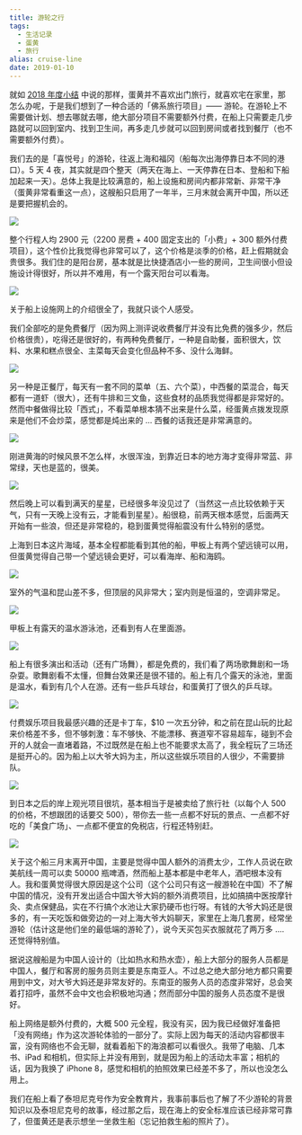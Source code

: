 ```yaml
---
title: 游轮之行
tags:
  - 生活记录
  - 蛋黄
  - 旅行
alias: cruise-line
date: 2019-01-10
---
```


就如 [2018 年度小结](/2018/12/summary-of-2018/) 中说的那样，蛋黄并不喜欢出门旅行，就喜欢宅在家里，那怎么办呢，于是我们想到了一种合适的「佛系旅行项目」—— 游轮。在游轮上不需要做计划、想去哪就去哪，绝大部分项目不需要额外付费，在船上只需要走几步路就可以回到室内、找到卫生间，再多走几步就可以回到房间或者找到餐厅（也不需要额外付费）。

我们去的是「喜悦号」的游轮，往返上海和福冈（船每次出海停靠日本不同的港口）。5 天 4 夜，其实就是四个整天（两天在海上、一天停靠在日本、登船和下船加起来一天）。总体上我是比较满意的，船上设施和房间内都非常新、非常干净（蛋黄非常看重这一点），这艘船只启用了一年半，三月末就会离开中国，所以还是要把握机会的。

![](https://r2-lc-cn.jysperm.me/pictures/2019/cruise-ship-bow.png)

整个行程人均 2900 元（2200 房费 + 400 固定支出的「小费」+ 300 额外付费项目），这个性价比我觉得也非常可以了，这个价格是淡季的价格，赶上假期就会贵很多。我们住的是阳台房，基本就是比快捷酒店小一些的房间，卫生间很小但设施设计得很好，所以并不难用，有一个露天阳台可以看海。

![](https://r2-lc-cn.jysperm.me/pictures/2019/cruise-room.png)

关于船上设施网上的介绍很全了，我就只谈个人感受。

我们全部吃的是免费餐厅（因为网上测评说收费餐厅并没有比免费的强多少，然后价格很贵），吃得还是很好的，有两种免费餐厅，一种是自助餐，面积很大，饮料、水果和糕点很全、主菜每天会变化但品种不多、没什么海鲜。

![](https://r2-lc-cn.jysperm.me/pictures/2019/cruise-buffet.png)

另一种是正餐厅，每天有一套不同的菜单（五、六个菜），中西餐的菜混合，每天都有一道虾（很大），还有牛排和三文鱼，这些食材的品质我觉得都是非常好的。然而中餐做得比较「西式」，不看菜单根本猜不出来是什么菜，经蛋黄点拨发现原来是他们不会炒菜，感觉都是炖出来的 … 西餐的话我还是非常满意的。

![](https://r2-lc-cn.jysperm.me/pictures/2019/cruise-dinner.png)

刚进黄海的时候风景不怎么样，水很浑浊，到靠近日本的地方海才变得非常蓝、非常绿，天也是蓝的，很美。

![](https://r2-lc-cn.jysperm.me/pictures/2019/cruise-sea.png)

然后晚上可以看到满天的星星，已经很多年没见过了（当然这一点比较依赖于天气，只有一天晚上没有云，才能看到星星）。船很稳，前两天根本感觉，后面两天开始有一些浪，但还是非常稳的，稳到蛋黄觉得船震没有什么特别的感觉。

上海到日本这片海域，基本全程都能看到其他的船，甲板上有两个望远镜可以用，但蛋黄觉得自己带一个望远镜会更好，可以看海岸、船和海鸥。

![](https://r2-lc-cn.jysperm.me/pictures/2019/cruise-seagull.png)

室外的气温和昆山差不多，但顶层的风非常大；室内则是恒温的，空调非常足。

![](https://r2-lc-cn.jysperm.me/pictures/2019/cruise-wind.png)

甲板上有露天的温水游泳池，还看到有人在里面游。

![](https://r2-lc-cn.jysperm.me/pictures/2019/cruise-pool.png)

船上有很多演出和活动（还有广场舞），都是免费的，我们看了两场歌舞剧和一场杂耍。歌舞剧看不太懂，但舞台效果还是很不错的。船上有几个露天的泳池，里面是温水，看到有几个人在游。还有一些乒乓球台，和蛋黄打了很久的乒乓球。

![](https://r2-lc-cn.jysperm.me/pictures/2019/cruise-deck.png)

付费娱乐项目我最感兴趣的还是卡丁车，$10 一次五分钟，和之前在昆山玩的比起来价格差不多，但不够刺激：车不够快、不能漂移、赛道窄不容易超车，碰到不会开的人就会一直堵着路，不过既然是在船上也不能要求太高了，我全程玩了三场还是挺开心的。因为船上以大爷大妈为主，所以这些娱乐项目的人很少，不需要排队。

![](https://r2-lc-cn.jysperm.me/pictures/2019/cruise-gokart.png)

到日本之后的岸上观光项目很坑，基本相当于是被卖给了旅行社（以每个人 500 的价格，不想跟团的话要交 500），带你去一些一点都不好玩的景点、一点都不好吃的「美食广场」、一点都不便宜的免税店，行程还特别赶。

![](https://r2-lc-cn.jysperm.me/pictures/2019/cruise-japan.png)

关于这个船三月末离开中国，主要是觉得中国人额外的消费太少，工作人员说在欧美航线一周可以卖 50000 瓶啤酒，然而船上基本都是中老年人，酒吧根本没有人。我和蛋黄觉得很大原因是这个公司（这个公司只有这一艘游轮在中国）不了解中国的情况，没有开发出适合中国大爷大妈的额外消费项目，比如搞搞中医按摩针灸、卖点保健品，实在不行搞个水池让大家扔硬币也行呀。有钱的大爷大妈还是很多的，有一天吃饭和做旁边的一对上海大爷大妈聊天，家里在上海几套房，经常坐游轮（估计这是他们坐的最低端的游轮了），说今天买包买衣服就花了两万多 …. 还觉得特别值。

据说这艘船是为中国人设计的（比如热水和热水壶），船上大部分的服务人员都是中国人，餐厅和客房的服务员则主要是东南亚人。不过总之绝大部分地方都只需要用到中文，对大爷大妈还是非常友好的。东南亚的服务人员的态度非常好，总会笑着打招呼，虽然不会中文也会积极地沟通；然而部分中国的服务人员态度不是很好。

船上网络是额外付费的，大概 500 元全程，我没有买，因为我已经做好准备把「没有网络」作为这次游轮体验的一部分了。实际上因为每天的活动内容都很丰富，没有网络也不会无聊，就看着船下的海浪都可以看很久。我带了电脑、几本书、iPad 和相机，但实际上并没有用到，就是因为船上的活动太丰富；相机的话，因为我换了 iPhone 8，感觉和相机的拍照效果已经差不多了，所以也没怎么用上。

我们在船上看了泰坦尼克号作为安全教育片，我事前事后也了解了不少游轮的背景知识以及泰坦尼克号的故事，经过那之后，现在海上的安全标准应该已经非常可靠了，但蛋黄还是表示想坐一坐救生船（忘记拍救生船的照片了）。
